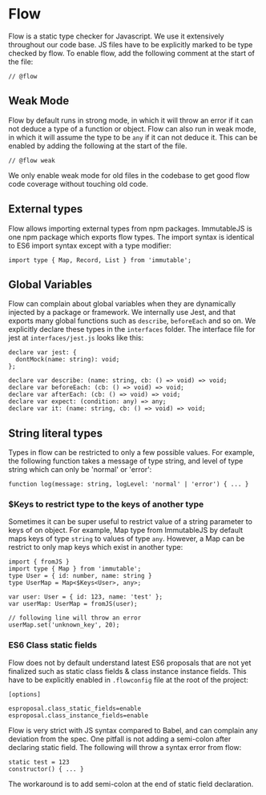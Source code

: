 # Flow

Flow is a static type checker for Javascript. We use it extensively throughout our code base. JS files have to be explicitly marked to be type checked by flow. To enable flow, add the following comment at the start of the file:
```
// @flow
```

## Weak Mode

Flow by default runs in strong mode, in which it will throw an error if it can not deduce a type of a function or object. Flow can also run in weak mode, in which it will assume the type to be `any` if it can not deduce it. This can be enabled by adding the following at the start of the file.
```
// @flow weak
```
We only enable weak mode for old files in the codebase to get good flow code coverage without touching old code.

## External types

Flow allows importing external types from npm packages. ImmutableJS is one npm package which exports flow types. The import syntax is identical to ES6 import syntax except with a type modifier:
```
import type { Map, Record, List } from 'immutable';
```

## Global Variables

Flow can complain about global variables when they are dynamically injected by a package or framework. We internally use Jest, and that exports many global functions such as `describe`, `beforeEach` and so on. We explicitly declare these types in the `interfaces` folder. The interface file for jest at `interfaces/jest.js` looks like this:
```
declare var jest: {
  dontMock(name: string): void;
};

declare var describe: (name: string, cb: () => void) => void;
declare var beforeEach: (cb: () => void) => void;
declare var afterEach: (cb: () => void) => void;
declare var expect: (condition: any) => any;
declare var it: (name: string, cb: () => void) => void;
```

## String literal types

Types in flow can be restricted to only a few possible values. For example, the following function takes a message of type string, and level of type string which can only be 'normal' or 'error':
```
function log(message: string, logLevel: 'normal' | 'error') { ... }
```

### $Keys to restrict type to the keys of another type

Sometimes it can be super useful to restrict value of a string parameter to keys of on object. For example, Map type from ImmutableJS by default maps keys of type `string` to values of type `any`. However, a Map can be restrict to only map keys which exist in another type:

```
import { fromJS }
import type { Map } from 'immutable';
type User = { id: number, name: string }
type UserMap = Map<$Keys<User>, any>;

var user: User = { id: 123, name: 'test' };
var userMap: UserMap = fromJS(user);

// following line will throw an error
userMap.set('unknown_key', 20);

```

### ES6 Class static fields

Flow does not by default understand latest ES6 proposals that are not yet finalized such as static class fields & class instance instance fields. This have to be explicitly enabled in `.flowconfig` file at the root of the project:
```
[options]

esproposal.class_static_fields=enable
esproposal.class_instance_fields=enable
```

Flow is very strict with JS syntax compared to Babel, and can complain any deviation from the spec. One pitfall is not adding a semi-colon after declaring static field. The following will throw a syntax error from flow:
```
static test = 123
constructor() { ... }
```
The workaround is to add semi-colon at the end of static field declaration.
